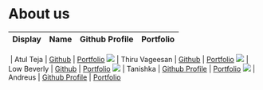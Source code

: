 # About us

Display |   Name    |            Github Profile             | Portfolio 
--------|:---------:|:-------------------------------------:|:---------:

![]() | Atul Teja | [Github](https://github.com/atulteja) | [Portfolio]()
![](https://via.placeholder.com/100.png?text=Photo) | Thiru Vageesan | [Github](https://github.com/tvageesan) | [Portfolio](docs/team/johndoe.md)
![](https://ibb.co/48tTmwJ) | Low Beverly |   [Github](https://github.com/Bev-low)   | [Portfolio](https://github.com/Bev-low/tp/blob/master/docs/docs/team/bev-low.md)
![](https://via.placeholder.com/100.png?text=Photo) | Tanishka | [Github Profile](https://github.com/https://github.com/nirala-ts) | [Portfolio](docs/team/johndnirala-ts)
![](https://via.placeholder.com/100.png?text=Andreus) | Andreus | [Github Profile](https://github.com/https://github.com/Andreus) | [Portfolio](docs/team/johndoe.md)


